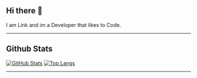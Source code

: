 ## Hi there 👋

I am Link and im a Developer that likes to Code.

---

## Github Stats
[![GitHub Stats](https://github-readme-stats.vercel.app/api?username=link-discord&show_icons=true&theme=tokyonight)]()
[![Top Langs](https://github-readme-stats.vercel.app/api/top-langs?username=link-discord&theme=tokyonight)]()

---
